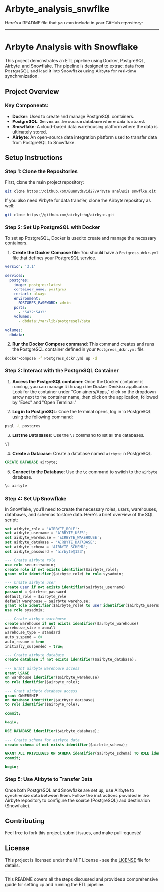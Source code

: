 # Arbyte_analysis_snwflke


Here’s a README file that you can include in your GitHub repository:

---

# Arbyte Analysis with Snowflake

This project demonstrates an ETL pipeline using Docker, PostgreSQL, Airbyte, and Snowflake. The pipeline is designed to extract data from PostgreSQL and load it into Snowflake using Airbyte for real-time synchronization.

## Project Overview

### Key Components:
- **Docker**: Used to create and manage PostgreSQL containers.
- **PostgreSQL**: Serves as the source database where data is stored.
- **Snowflake**: A cloud-based data warehousing platform where the data is ultimately stored.
- **Airbyte**: An open-source data integration platform used to transfer data from PostgreSQL to Snowflake.

## Setup Instructions

### Step 1: Clone the Repositories

First, clone the main project repository:

```bash
git clone https://github.com/Bunnydavid27/Arbyte_analysis_snwflke.git
```

If you also need Airbyte for data transfer, clone the Airbyte repository as well:

```bash
git clone https://github.com/airbytehq/airbyte.git
```

### Step 2: Set Up PostgreSQL with Docker

To set up PostgreSQL, Docker is used to create and manage the necessary containers.

1. **Create the Docker Compose file**: You should have a `Postgress_dckr.yml` file that defines your PostgreSQL service.

```yml
version: '3.1'

services:
  postgres:
    image: postgres:latest
    container_name: postgres
    restart: always
    environment:
      POSTGRES_PASSWORD: admin
    ports:
      - "5432:5432"
    volumes:
      - dbdata:/var/lib/postgresql/data

volumes:
  dbdata:
```

2. **Run the Docker Compose command**: This command creates and runs the PostgreSQL container defined in your `Postgress_dckr.yml` file.

```bash
docker-compose -f Postgress_dckr.yml up -d
```

### Step 3: Interact with the PostgreSQL Container

1. **Access the PostgreSQL container**: Once the Docker container is running, you can manage it through the Docker Desktop application. Look for the container under "Containers/Apps," click on the dropdown arrow next to the container name, then click on the application, followed by "Exec" and "Open Terminal."

2. **Log in to PostgreSQL**: Once the terminal opens, log in to PostgreSQL using the following command:

```bash
psql -U postgres
```

3. **List the Databases**: Use the `\l` command to list all the databases.

```sql
\l
```

4. **Create a Database**: Create a database named `airbyte` in PostgreSQL.

```sql
CREATE DATABASE airbyte;
```

5. **Connect to the Database**: Use the `\c` command to switch to the `airbyte` database.

```sql
\c airbyte
```

### Step 4: Set Up Snowflake

In Snowflake, you'll need to create the necessary roles, users, warehouses, databases, and schemas to store data. Here's a brief overview of the SQL script:

```sql
set airbyte_role = 'AIRBYTE_ROLE';
set airbyte_username = 'AIRBYTE_USER';
set airbyte_warehouse = 'AIRBYTE_WAREHOUSE';
set airbyte_database = 'AIRBYTE_DATABASE';
set airbyte_schema = 'AIRBYTE_SCHEMA';
set airbyte_password = 'airbyte@123';

--- Create airbyte role
use role securityadmin;
create role if not exists identifier($airbyte_role);
grant role identifier($airbyte_role) to role sysadmin;

--- Create airbyte user 
create user if not exists identifier($airbyte_username)
password = $airbyte_password
default_role = $airbyte_role
default_warehouse = $airbyte_warehouse;
grant role identifier($airbyte_role) to user identifier($airbyte_username);
use role sysadmin;

--- Create airbyte warehouse
create warehouse if not exists identifier($airbyte_warehouse)
warehouse_size = xsmall
warehouse_type = standard
auto_suspend = 60
auto_resume = true
initially_suspended = true;

--- Create airbyte database 
create database if not exists identifier($airbyte_database);

--- Grant airbyte warehouse access
grant USAGE
on warehouse identifier($airbyte_warehouse)
to role identifier($airbyte_role);

--- Grant airbyte database access 
grant OWNERSHIP
on database identifier($airbyte_database)
to role identifier($airbyte_role);

commit;

begin; 

USE DATABASE identifier($airbyte_database);

--- Create schema for airbyte data
create schema if not exists identifier($airbyte_schema);

GRANT ALL PRIVILEGES ON SCHEMA identifier($airbyte_schema) TO ROLE identifier($airbyte_role);
commit;

begin;
```

### Step 5: Use Airbyte to Transfer Data

Once both PostgreSQL and Snowflake are set up, use Airbyte to synchronize data between them. Follow the instructions provided in the Airbyte repository to configure the source (PostgreSQL) and destination (Snowflake).

## Contributing

Feel free to fork this project, submit issues, and make pull requests!

## License

This project is licensed under the MIT License - see the [LICENSE](LICENSE) file for details.

---

This README covers all the steps discussed and provides a comprehensive guide for setting up and running the ETL pipeline.
